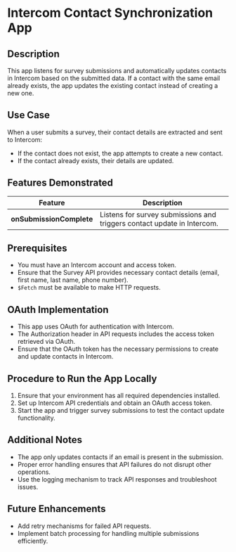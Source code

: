 # Intercom Contact Synchronization App

## Description

This app listens for survey submissions and automatically updates contacts in Intercom based on the submitted data. If a contact with the same email already exists, the app updates the existing contact instead of creating a new one.

## Use Case

When a user submits a survey, their contact details are extracted and sent to Intercom:

- If the contact does not exist, the app attempts to create a new contact.
- If the contact already exists, their details are updated.

## Features Demonstrated

| Feature              | Description |
|----------------------|-------------|
| **onSubmissionComplete** | Listens for survey submissions and triggers contact update in Intercom. |

## Prerequisites

- You must have an Intercom account and access token.
- Ensure that the Survey API provides necessary contact details (email, first name, last name, phone number).
- `$Fetch` must be available to make HTTP requests.

## OAuth Implementation

- This app uses OAuth for authentication with Intercom.
- The Authorization header in API requests includes the access token retrieved via OAuth.
- Ensure that the OAuth token has the necessary permissions to create and update contacts in Intercom.

## Procedure to Run the App Locally

1. Ensure that your environment has all required dependencies installed.
2. Set up Intercom API credentials and obtain an OAuth access token.
3. Start the app and trigger survey submissions to test the contact update functionality.

## Additional Notes

- The app only updates contacts if an email is present in the submission.
- Proper error handling ensures that API failures do not disrupt other operations.
- Use the logging mechanism to track API responses and troubleshoot issues.

## Future Enhancements

- Add retry mechanisms for failed API requests.
- Implement batch processing for handling multiple submissions efficiently.